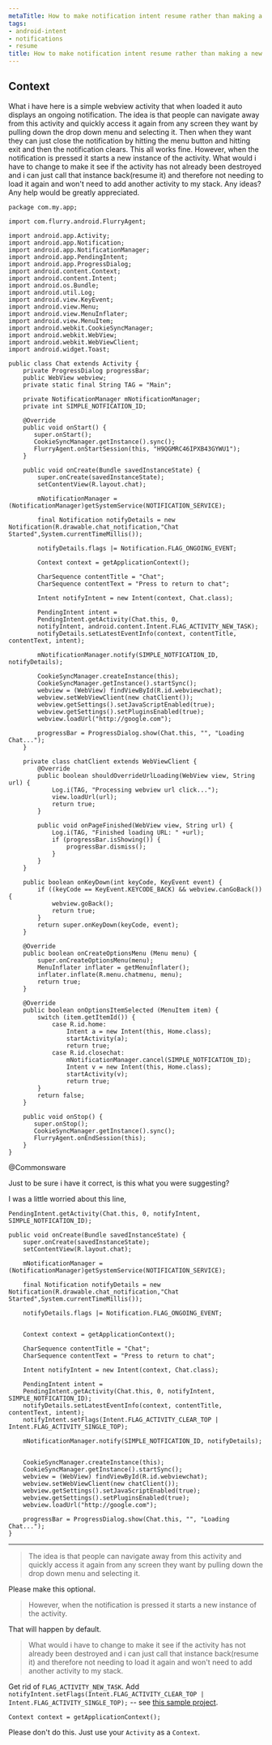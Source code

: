 ```yaml
---
metaTitle: How to make notification intent resume rather than making a new intent
tags:
- android-intent
- notifications
- resume
title: How to make notification intent resume rather than making a new intent
---
```


## Context

What i have here is a simple webview activity that when loaded it auto displays an ongoing notification. The idea is that people can navigate away from this activity and quickly access it again from any screen they want by pulling down the drop down menu and selecting it. Then when they want they can just close the notification by hitting the menu button and hitting exit and then the notification clears. This all works fine. However, when the notification is pressed it starts a new instance of the activity. What would i have to change to make it see if the activity has not already been destroyed and i can just call that instance back(resume it) and therefore not needing to load it again and won't need to add another activity to my stack. Any ideas? Any help would be greatly appreciated.



```
package com.my.app;

import com.flurry.android.FlurryAgent;

import android.app.Activity;
import android.app.Notification;
import android.app.NotificationManager;
import android.app.PendingIntent;
import android.app.ProgressDialog;
import android.content.Context;
import android.content.Intent;
import android.os.Bundle;
import android.util.Log;
import android.view.KeyEvent; 
import android.view.Menu;
import android.view.MenuInflater;
import android.view.MenuItem;
import android.webkit.CookieSyncManager;
import android.webkit.WebView;
import android.webkit.WebViewClient;
import android.widget.Toast;

public class Chat extends Activity { 
    private ProgressDialog progressBar;
    public WebView webview;
    private static final String TAG = "Main";

    private NotificationManager mNotificationManager;
    private int SIMPLE_NOTFICATION_ID;

    @Override
    public void onStart() {
       super.onStart();
       CookieSyncManager.getInstance().sync();
       FlurryAgent.onStartSession(this, "H9QGMRC46IPXB43GYWU1");
    }

    public void onCreate(Bundle savedInstanceState) { 
        super.onCreate(savedInstanceState);
        setContentView(R.layout.chat);

        mNotificationManager = (NotificationManager)getSystemService(NOTIFICATION_SERVICE);

        final Notification notifyDetails = new Notification(R.drawable.chat_notification,"Chat Started",System.currentTimeMillis());

        notifyDetails.flags |= Notification.FLAG_ONGOING_EVENT;

        Context context = getApplicationContext();

        CharSequence contentTitle = "Chat";
        CharSequence contentText = "Press to return to chat";

        Intent notifyIntent = new Intent(context, Chat.class);

        PendingIntent intent =
        PendingIntent.getActivity(Chat.this, 0,
        notifyIntent, android.content.Intent.FLAG_ACTIVITY_NEW_TASK);
        notifyDetails.setLatestEventInfo(context, contentTitle, contentText, intent);

        mNotificationManager.notify(SIMPLE_NOTFICATION_ID, notifyDetails);

        CookieSyncManager.createInstance(this);
        CookieSyncManager.getInstance().startSync();
        webview = (WebView) findViewById(R.id.webviewchat);
        webview.setWebViewClient(new chatClient());
        webview.getSettings().setJavaScriptEnabled(true);
        webview.getSettings().setPluginsEnabled(true);
        webview.loadUrl("http://google.com");

        progressBar = ProgressDialog.show(Chat.this, "", "Loading Chat...");  
    }

    private class chatClient extends WebViewClient { 
        @Override 
        public boolean shouldOverrideUrlLoading(WebView view, String url) {
            Log.i(TAG, "Processing webview url click...");
            view.loadUrl(url);
            return true;
        }

        public void onPageFinished(WebView view, String url) {
            Log.i(TAG, "Finished loading URL: " +url);
            if (progressBar.isShowing()) {
                progressBar.dismiss();
            }
        }
    }

    public boolean onKeyDown(int keyCode, KeyEvent event) { 
        if ((keyCode == KeyEvent.KEYCODE_BACK) && webview.canGoBack()) { 
            webview.goBack(); 
            return true; 
        }
        return super.onKeyDown(keyCode, event); 
    }

    @Override
    public boolean onCreateOptionsMenu (Menu menu) {
        super.onCreateOptionsMenu(menu);
        MenuInflater inflater = getMenuInflater();
        inflater.inflate(R.menu.chatmenu, menu);
        return true;
    }

    @Override
    public boolean onOptionsItemSelected (MenuItem item) {
        switch (item.getItemId()) {
            case R.id.home:
                Intent a = new Intent(this, Home.class);
                startActivity(a);
                return true;
            case R.id.closechat:
                mNotificationManager.cancel(SIMPLE_NOTFICATION_ID);
                Intent v = new Intent(this, Home.class);
                startActivity(v);
                return true;
        }
        return false;
    }

    public void onStop() {
       super.onStop();
       CookieSyncManager.getInstance().sync();
       FlurryAgent.onEndSession(this);
    }
}

```

@Commonsware


Just to be sure i have it correct, is this what you were suggesting?


I was a little worried about this line, 



```
PendingIntent.getActivity(Chat.this, 0, notifyIntent, SIMPLE_NOTFICATION_ID);

public void onCreate(Bundle savedInstanceState) { 
    super.onCreate(savedInstanceState);
    setContentView(R.layout.chat);

    mNotificationManager = (NotificationManager)getSystemService(NOTIFICATION_SERVICE);

    final Notification notifyDetails = new Notification(R.drawable.chat_notification,"Chat Started",System.currentTimeMillis());

    notifyDetails.flags |= Notification.FLAG_ONGOING_EVENT;


    Context context = getApplicationContext();

    CharSequence contentTitle = "Chat";
    CharSequence contentText = "Press to return to chat";

    Intent notifyIntent = new Intent(context, Chat.class);

    PendingIntent intent =
    PendingIntent.getActivity(Chat.this, 0, notifyIntent, SIMPLE_NOTFICATION_ID);
    notifyDetails.setLatestEventInfo(context, contentTitle, contentText, intent);
    notifyIntent.setFlags(Intent.FLAG_ACTIVITY_CLEAR_TOP | Intent.FLAG_ACTIVITY_SINGLE_TOP);

    mNotificationManager.notify(SIMPLE_NOTFICATION_ID, notifyDetails);


    CookieSyncManager.createInstance(this);
    CookieSyncManager.getInstance().startSync();
    webview = (WebView) findViewById(R.id.webviewchat);
    webview.setWebViewClient(new chatClient());
    webview.getSettings().setJavaScriptEnabled(true);
    webview.getSettings().setPluginsEnabled(true);
    webview.loadUrl("http://google.com");

    progressBar = ProgressDialog.show(Chat.this, "", "Loading Chat...");        
}

```


---


> 
> The idea is that people can navigate
>  away from this activity and quickly
>  access it again from any screen they
>  want by pulling down the drop down
>  menu and selecting it.
> 
> 
> 


Please make this optional.



> 
> However, when the notification is
>  pressed it starts a new instance of
>  the activity.
> 
> 
> 


That will happen by default. 



> 
> What would i have to change to make it
>  see if the activity has not already
>  been destroyed and i can just call
>  that instance back(resume it) and
>  therefore not needing to load it again
>  and won't need to add another activity
>  to my stack.
> 
> 
> 


Get rid of `FLAG_ACTIVITY_NEW_TASK`. Add `notifyIntent.setFlags(Intent.FLAG_ACTIVITY_CLEAR_TOP | Intent.FLAG_ACTIVITY_SINGLE_TOP);` -- see [this sample project](http://github.com/commonsguy/cw-andtutorials/tree/master/20-Notifications/Patchy/).



```
Context context = getApplicationContext();

```

Please don't do this. Just use your `Activity` as a `Context`.


